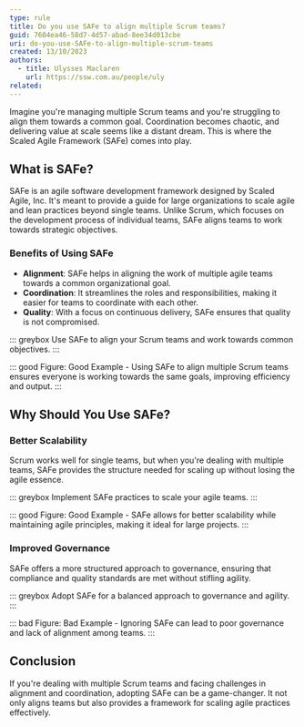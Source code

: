 ```yaml
---
type: rule
title: Do you use SAFe to align multiple Scrum teams?
guid: 7604ea46-58d7-4d57-abad-8ee34d013cbe
uri: do-you-use-SAFe-to-align-multiple-scrum-teams
created: 13/10/2023
authors:
  - title: Ulysses Maclaren
    url: https://ssw.com.au/people/uly
related: 
---
```

Imagine you're managing multiple Scrum teams and you're struggling to align them towards a common goal. Coordination becomes chaotic, and delivering value at scale seems like a distant dream. This is where the Scaled Agile Framework (SAFe) comes into play.

<!--endintro-->

## What is SAFe?

SAFe is an agile software development framework designed by Scaled Agile, Inc. It's meant to provide a guide for large organizations to scale agile and lean practices beyond single teams. Unlike Scrum, which focuses on the development process of individual teams, SAFe aligns teams to work towards strategic objectives.

### Benefits of Using SAFe

- **Alignment**: SAFe helps in aligning the work of multiple agile teams towards a common organizational goal.
- **Coordination**: It streamlines the roles and responsibilities, making it easier for teams to coordinate with each other.
- **Quality**: With a focus on continuous delivery, SAFe ensures that quality is not compromised.

::: greybox
Use SAFe to align your Scrum teams and work towards common objectives.
:::

::: good
Figure: Good Example - Using SAFe to align multiple Scrum teams ensures everyone is working towards the same goals, improving efficiency and output.
:::

## Why Should You Use SAFe?

### Better Scalability

Scrum works well for single teams, but when you're dealing with multiple teams, SAFe provides the structure needed for scaling up without losing the agile essence.

::: greybox
Implement SAFe practices to scale your agile teams.
:::

::: good
Figure: Good Example - SAFe allows for better scalability while maintaining agile principles, making it ideal for large projects.
:::

### Improved Governance

SAFe offers a more structured approach to governance, ensuring that compliance and quality standards are met without stifling agility.

::: greybox
Adopt SAFe for a balanced approach to governance and agility.
:::

::: bad
Figure: Bad Example - Ignoring SAFe can lead to poor governance and lack of alignment among teams.
:::

## Conclusion

If you're dealing with multiple Scrum teams and facing challenges in alignment and coordination, adopting SAFe can be a game-changer. It not only aligns teams but also provides a framework for scaling agile practices effectively.


<!--endintro-->
